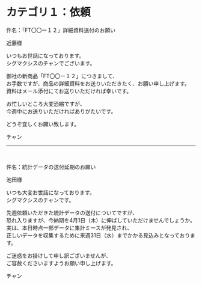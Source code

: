 <h1>カテゴリ１：依頼</h1>

<p>件名：「FT〇〇ー１２」詳細資料送付のお願い</p>

<p>近藤様</p>

<p>いつもお世話になっております。<br>
シグマクシスのチャンでございます。</p>

<p>御社の新商品「FT〇〇ー１２」につきまして、<br>
お手数ですが、商品の詳細資料をお送りいただきたく、お願い申し上げます。<br>
資料はメール添付にてお送りいただければ幸いです。</p>

<p>お忙しいところ大変恐縮ですが、<br>
今週中にお送りいただければありがたいです。<p>

<p>どうぞ宜しくお願い致します。</p>

<p>チャン</p>

---

<br>

<p>件名：統計データの送付延期のお願い</p>

<p>池田様</p>

<p>いつも大変お世話になっております。<br>
シグマクシスのチャンです。</p>

<p>先週依頼いただきた統計データの送付についてですが、<br>
恐れ入りますが、今納期を4月1日（木）に伸ばしていただけませんでしょうか。<br>
実は、本日時点一部データに集計ミースが発見され、<br>
正しいデータを収集するために来週31日（水）までかかる見込みとなっております。</p>

<p>ご迷惑をお掛けして申し訳ございませんが、<br>
ご容赦くださいますようお願い申し上げます。</p>

<p>チャン</p>